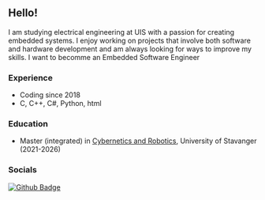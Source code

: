 ## Hello!

I am studying electrical engineering at UIS with a passion for creating embedded systems. I enjoy working on projects that involve both software and hardware development and am always looking for ways to improve my skills. I want to becomme an Embedded Software Engineer

### Experience

-   Coding since 2018
-   C, C++, C#, Python, html

### Education

-   Master (integrated) in [Cybernetics and Robotics](https://www.uis.no/nb/studier/kybernetikk-og-robotteknologi-master-5-ar), University of Stavanger (2021-2026)

### Socials

[![Github Badge](https://img.shields.io/badge/-Github-000?style=flat-square&logo=Github&logoColor=white&link=https://github.com/h3rl)](https://github.com/h3rl)
